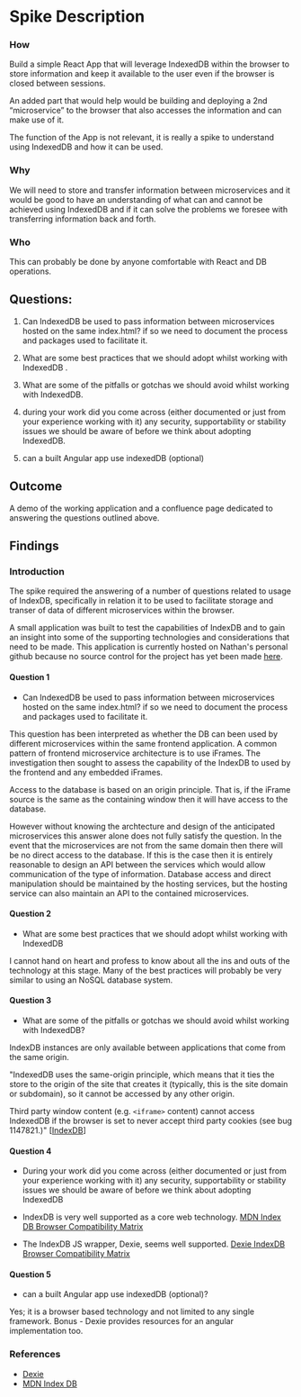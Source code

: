 # Spike Description

### How

Build a simple React App that will leverage IndexedDB within the browser to store information and keep it available to the user even if the browser is closed between sessions.

An added part that would help would be building and deploying a 2nd “microservice” to the browser that also accesses the information and can make use of it.

The function of the App is not relevant, it is really a spike to understand using IndexedDB and how it can be used.

### Why

We will need to store and transfer information between microservices and it would be good to have an understanding of what can and cannot be achieved using IndexedDB and if it can solve the problems we foresee with transferring information back and forth.

### Who

This can probably be done by anyone comfortable with React and DB operations.

## Questions:


1. Can IndexedDB be used to pass information between microservices hosted on the same index.html? if so we need to document the process and packages used to facilitate it.

2. What are some best practices that we should adopt whilst working with IndexedDB .

3. What are some of the pitfalls or gotchas we should avoid whilst working with IndexedDB.

4. during your work did you come across (either documented or just from your experience working with it) any security, supportability or stability issues we should be aware of before we think about adopting IndexedDB.

5. can a built Angular app use indexedDB (optional)

## Outcome

A demo of the working application and a confluence page dedicated to answering the questions outlined above.

## Findings

### Introduction

The spike required the answering of a number of questions related to usage of IndexDB, specifically in relation it to be used to facilitate storage and transer of data of different microservices within the browser.

A small application was built to test the capabilities of IndexDB and to gain an insight into some of the supporting technologies and considerations that need to be made. This application is currently hosted on Nathan's personal github because no source control for the project has yet been made [here](https://github.com/NathanJozef/indexdb-exploration).

#### Question 1

* Can IndexedDB be used to pass information between microservices hosted on the same index.html? if so we need to document the process and packages used to facilitate it.

This question has been interpreted as whether the DB can been used by different microservices within the same frontend application. A common pattern of frontend microservice architecture is to use iFrames. The investigation then sought to assess the capability of the IndexDB to used by the frontend and any embedded iFrames.

Access to the database is based on an origin principle. That is, if the iFrame source is the same as the containing window then it will have access to the database.

However without knowing the archtecture and design of the anticipated microservices this answer alone does not fully satisfy the question. In the event that the microservices are not from the same domain then there will be no direct access to the database. If this is the case then it is entirely reasonable to design an API between the services which would allow communication of the type of information. Database access and direct manipulation should be maintained by the hosting services, but the hosting service can also maintain an API to the contained microservices. 

#### Question 2

* What are some best practices that we should adopt whilst working with IndexedDB

I cannot hand on heart and profess to know about all the ins and outs of the technology at this stage. Many of the best practices will probably be very similar to using an NoSQL database system.

#### Question 3

* What are some of the pitfalls or gotchas we should avoid whilst working with IndexedDB?

IndexDB instances are only available between applications that come from the same origin.

"IndexedDB uses the same-origin principle, which means that it ties the store to the origin of the site that creates it (typically, this is the site domain or subdomain), so it cannot be accessed by any other origin.

Third party window content (e.g. ``<iframe>`` content) cannot access IndexedDB if the browser is set to never accept third party cookies (see bug 1147821.)" [[IndexDB](https://developer.mozilla.org/en-US/docs/Web/API/IndexedDB_API/Using_IndexedDB)]
#### Question 4

* During your work did you come across (either documented or just from your experience working with it) any security, supportability or stability issues we should be aware of before we think about adopting IndexedDB

* IndexDB is very well supported as a core web technology. [MDN Index DB Browser Compatibility Matrix](https://docs.w3cub.com/browser_support_tables/indexeddb)
* The IndexDB JS wrapper, Dexie, seems well supported. [Dexie IndexDB Browser Compatibility Matrix](https://dexie.org/docs/Dexie.js.html)

#### Question 5

* can a built Angular app use indexedDB (optional)?

Yes; it is a browser based technology and not limited to any single framework. Bonus - Dexie provides resources for an angular implementation too.

### References

* [Dexie](https://dexie.org/)
* [MDN Index DB](https://developer.mozilla.org/en-US/docs/Web/API/IndexedDB_API/Using_IndexedDB)